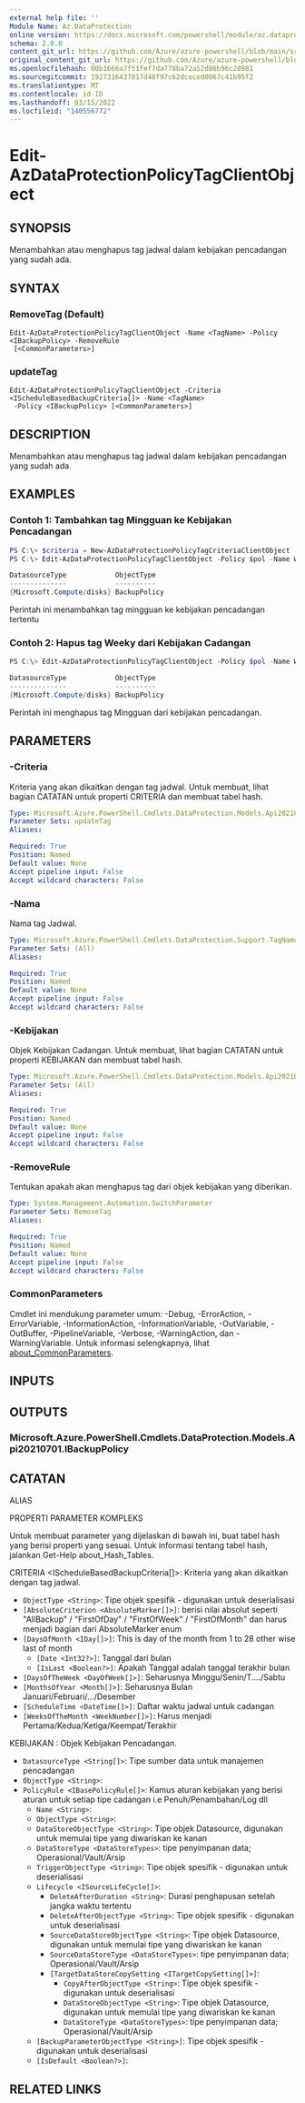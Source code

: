 ```yaml
---
external help file: ''
Module Name: Az.DataProtection
online version: https://docs.microsoft.com/powershell/module/az.dataprotection/edit-azdataprotectionpolicytagclientobject
schema: 2.0.0
content_git_url: https://github.com/Azure/azure-powershell/blob/main/src/DataProtection/help/Edit-AzDataProtectionPolicyTagClientObject.md
original_content_git_url: https://github.com/Azure/azure-powershell/blob/main/src/DataProtection/help/Edit-AzDataProtectionPolicyTagClientObject.md
ms.openlocfilehash: 00b1666a7f51fef7da778ba72a52d86b96c28981
ms.sourcegitcommit: 1927316437817d48f97c62dceced0067c41b95f2
ms.translationtype: MT
ms.contentlocale: id-ID
ms.lasthandoff: 03/15/2022
ms.locfileid: "140556772"
---
```

# Edit-AzDataProtectionPolicyTagClientObject

## SYNOPSIS
Menambahkan atau menghapus tag jadwal dalam kebijakan pencadangan yang sudah ada.

## SYNTAX

### RemoveTag (Default)
```
Edit-AzDataProtectionPolicyTagClientObject -Name <TagName> -Policy <IBackupPolicy> -RemoveRule
 [<CommonParameters>]
```

### updateTag
```
Edit-AzDataProtectionPolicyTagClientObject -Criteria <IScheduleBasedBackupCriteria[]> -Name <TagName>
 -Policy <IBackupPolicy> [<CommonParameters>]
```

## DESCRIPTION
Menambahkan atau menghapus tag jadwal dalam kebijakan pencadangan yang sudah ada.

## EXAMPLES

### Contoh 1: Tambahkan tag Mingguan ke Kebijakan Pencadangan
```powershell
PS C:\> $criteria = New-AzDataProtectionPolicyTagCriteriaClientObject -AbsoluteCriteria FirstOfWeek
PS C:\> Edit-AzDataProtectionPolicyTagClientObject -Policy $pol -Name Weekly -Criteria $criteria

DatasourceType            ObjectType
--------------            ----------
{Microsoft.Compute/disks} BackupPolicy
```

Perintah ini menambahkan tag mingguan ke kebijakan pencadangan tertentu

### Contoh 2: Hapus tag Weeky dari Kebijakan Cadangan
```powershell
PS C:\> Edit-AzDataProtectionPolicyTagClientObject -Policy $pol -Name Weekly -RemoveRule

DatasourceType            ObjectType
--------------            ----------
{Microsoft.Compute/disks} BackupPolicy
```

Perintah ini menghapus tag Mingguan dari kebijakan pencadangan.

## PARAMETERS

### -Criteria
Kriteria yang akan dikaitkan dengan tag jadwal.
Untuk membuat, lihat bagian CATATAN untuk properti CRITERIA dan membuat tabel hash.

```yaml
Type: Microsoft.Azure.PowerShell.Cmdlets.DataProtection.Models.Api20210701.IScheduleBasedBackupCriteria[]
Parameter Sets: updateTag
Aliases:

Required: True
Position: Named
Default value: None
Accept pipeline input: False
Accept wildcard characters: False
```

### -Nama
Nama tag Jadwal.

```yaml
Type: Microsoft.Azure.PowerShell.Cmdlets.DataProtection.Support.TagName
Parameter Sets: (All)
Aliases:

Required: True
Position: Named
Default value: None
Accept pipeline input: False
Accept wildcard characters: False
```

### -Kebijakan
Objek Kebijakan Cadangan.
Untuk membuat, lihat bagian CATATAN untuk properti KEBIJAKAN dan membuat tabel hash.

```yaml
Type: Microsoft.Azure.PowerShell.Cmdlets.DataProtection.Models.Api20210701.IBackupPolicy
Parameter Sets: (All)
Aliases:

Required: True
Position: Named
Default value: None
Accept pipeline input: False
Accept wildcard characters: False
```

### -RemoveRule
Tentukan apakah akan menghapus tag dari objek kebijakan yang diberikan.

```yaml
Type: System.Management.Automation.SwitchParameter
Parameter Sets: RemoveTag
Aliases:

Required: True
Position: Named
Default value: None
Accept pipeline input: False
Accept wildcard characters: False
```

### CommonParameters
Cmdlet ini mendukung parameter umum: -Debug, -ErrorAction, -ErrorVariable, -InformationAction, -InformationVariable, -OutVariable, -OutBuffer, -PipelineVariable, -Verbose, -WarningAction, dan -WarningVariable. Untuk informasi selengkapnya, lihat [about_CommonParameters](http://go.microsoft.com/fwlink/?LinkID=113216).

## INPUTS

## OUTPUTS

### Microsoft.Azure.PowerShell.Cmdlets.DataProtection.Models.Api20210701.IBackupPolicy

## CATATAN

ALIAS

PROPERTI PARAMETER KOMPLEKS

Untuk membuat parameter yang dijelaskan di bawah ini, buat tabel hash yang berisi properti yang sesuai. Untuk informasi tentang tabel hash, jalankan Get-Help about_Hash_Tables.


CRITERIA <IScheduleBasedBackupCriteria[]>: Kriteria yang akan dikaitkan dengan tag jadwal.
  - `ObjectType <String>`: Tipe objek spesifik - digunakan untuk deserialisasi
  - `[AbsoluteCriterion <AbsoluteMarker[]>]`: berisi nilai absolut seperti "AllBackup" / "FirstOfDay" / "FirstOfWeek" / "FirstOfMonth" dan harus menjadi bagian dari AbsoluteMarker enum
  - `[DaysOfMonth <IDay[]>]`: This is day of the month from 1 to 28 other wise last of month
    - `[Date <Int32?>]`: Tanggal dari bulan
    - `[IsLast <Boolean?>]`: Apakah Tanggal adalah tanggal terakhir bulan
  - `[DaysOfTheWeek <DayOfWeek[]>]`: Seharusnya Minggu/Senin/T..../Sabtu
  - `[MonthsOfYear <Month[]>]`: Seharusnya Bulan Januari/Februari/.../Desember
  - `[ScheduleTime <DateTime[]>]`: Daftar waktu jadwal untuk cadangan
  - `[WeeksOfTheMonth <WeekNumber[]>]`: Harus menjadi Pertama/Kedua/Ketiga/Keempat/Terakhir

KEBIJAKAN <IBackupPolicy>: Objek Kebijakan Pencadangan.
  - `DatasourceType <String[]>`: Tipe sumber data untuk manajemen pencadangan
  - `ObjectType <String>`: 
  - `PolicyRule <IBasePolicyRule[]>`: Kamus aturan kebijakan yang berisi aturan untuk setiap tipe cadangan i.e Penuh/Penambahan/Log dll
    - `Name <String>`: 
    - `ObjectType <String>`: 
    - `DataStoreObjectType <String>`: Tipe objek Datasource, digunakan untuk memulai tipe yang diwariskan ke kanan
    - `DataStoreType <DataStoreTypes>`: tipe penyimpanan data; Operasional/Vault/Arsip
    - `TriggerObjectType <String>`: Tipe objek spesifik - digunakan untuk deserialisasi
    - `Lifecycle <ISourceLifeCycle[]>`: 
      - `DeleteAfterDuration <String>`: Durasi penghapusan setelah jangka waktu tertentu
      - `DeleteAfterObjectType <String>`: Tipe objek spesifik - digunakan untuk deserialisasi
      - `SourceDataStoreObjectType <String>`: Tipe objek Datasource, digunakan untuk memulai tipe yang diwariskan ke kanan
      - `SourceDataStoreType <DataStoreTypes>`: tipe penyimpanan data; Operasional/Vault/Arsip
      - `[TargetDataStoreCopySetting <ITargetCopySetting[]>]`: 
        - `CopyAfterObjectType <String>`: Tipe objek spesifik - digunakan untuk deserialisasi
        - `DataStoreObjectType <String>`: Tipe objek Datasource, digunakan untuk memulai tipe yang diwariskan ke kanan
        - `DataStoreType <DataStoreTypes>`: tipe penyimpanan data; Operasional/Vault/Arsip
    - `[BackupParameterObjectType <String>]`: Tipe objek spesifik - digunakan untuk deserialisasi
    - `[IsDefault <Boolean?>]`: 

## RELATED LINKS


